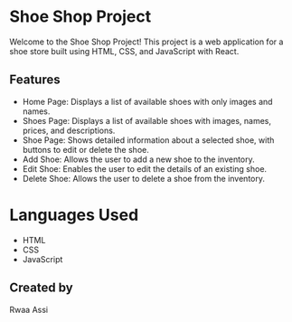 # Shoe Shop Project

Welcome to the Shoe Shop Project! This project is a web application for a shoe store built using HTML, CSS, and JavaScript with React.

## Features
- Home Page: Displays a list of available shoes with only images and names.
- Shoes Page: Displays a list of available shoes with images, names, prices, and descriptions.
- Shoe Page: Shows detailed information about a selected shoe, with buttons to edit or delete the shoe.
- Add Shoe: Allows the user to add a new shoe to the inventory.
- Edit Shoe: Enables the user to edit the details of an existing shoe.
- Delete Shoe: Allows the user to delete a shoe from the inventory.

# Languages Used
- HTML
- CSS
- JavaScript


## Created by
Rwaa Assi



